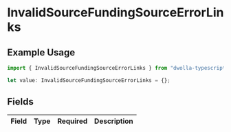 # InvalidSourceFundingSourceErrorLinks

## Example Usage

```typescript
import { InvalidSourceFundingSourceErrorLinks } from "dwolla-typescript/models";

let value: InvalidSourceFundingSourceErrorLinks = {};
```

## Fields

| Field       | Type        | Required    | Description |
| ----------- | ----------- | ----------- | ----------- |
